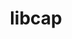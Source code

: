 ---
title: "libcap"
layout: cache
categories: [package, develop-2023-09-24]
meta: {"versions": ["2.68"], "compilers": ["cce@=15.0.1", "gcc@=11.1.0", "oneapi@=2023.2.0"], "oss": ["rhel8", "ubuntu20.04"], "platforms": ["linux"], "targets": ["ppc64le", "x86_64", "x86_64_v3", "zen4"], "stacks": ["e4s", "e4s-cray-rhel", "e4s-oneapi", "e4s-power", "root"], "num_specs": 4, "num_specs_by_stack": {"e4s-cray-rhel": 1, "root": 4, "e4s-power": 1, "e4s-oneapi": 1, "e4s": 1}}
spec_details: [{"hash": "b74fkohifvo7265tzhjf366l7v4i7yvp", "compiler": "cce@=15.0.1", "versions": ["2.68"], "os": "rhel8", "platform": "linux", "target": "zen4", "variants": ["build_system=makefile"], "stacks": ["e4s-cray-rhel", "root"], "size": "-", "tarball": "https://binaries.spack.io/releases/develop-2023-09-24/build_cache/linux-rhel8-zen4/cce-15.0.1/libcap-2.68/linux-rhel8-zen4-cce-15.0.1-libcap-2.68-b74fkohifvo7265tzhjf366l7v4i7yvp.spack"}, {"hash": "vxu6q2yt6njyqlpsubwjljp22cqozi3n", "compiler": "gcc@=11.1.0", "versions": ["2.68"], "os": "ubuntu20.04", "platform": "linux", "target": "ppc64le", "variants": ["build_system=makefile"], "stacks": ["e4s-power", "root"], "size": "-", "tarball": "https://binaries.spack.io/releases/develop-2023-09-24/build_cache/linux-ubuntu20.04-ppc64le/gcc-11.1.0/libcap-2.68/linux-ubuntu20.04-ppc64le-gcc-11.1.0-libcap-2.68-vxu6q2yt6njyqlpsubwjljp22cqozi3n.spack"}, {"hash": "wf3admw5bd3ciapvhkd4h7j62vm5tztk", "compiler": "oneapi@=2023.2.0", "versions": ["2.68"], "os": "ubuntu20.04", "platform": "linux", "target": "x86_64", "variants": ["build_system=makefile"], "stacks": ["root", "e4s-oneapi"], "size": "-", "tarball": "https://binaries.spack.io/releases/develop-2023-09-24/build_cache/linux-ubuntu20.04-x86_64/oneapi-2023.2.0/libcap-2.68/linux-ubuntu20.04-x86_64-oneapi-2023.2.0-libcap-2.68-wf3admw5bd3ciapvhkd4h7j62vm5tztk.spack"}, {"hash": "5dksvh7ttb6qitchf4pucvzjmllw5mvo", "compiler": "gcc@=11.1.0", "versions": ["2.68"], "os": "ubuntu20.04", "platform": "linux", "target": "x86_64_v3", "variants": ["build_system=makefile"], "stacks": ["e4s", "root"], "size": "-", "tarball": "https://binaries.spack.io/releases/develop-2023-09-24/build_cache/linux-ubuntu20.04-x86_64_v3/gcc-11.1.0/libcap-2.68/linux-ubuntu20.04-x86_64_v3-gcc-11.1.0-libcap-2.68-5dksvh7ttb6qitchf4pucvzjmllw5mvo.spack"}]
---